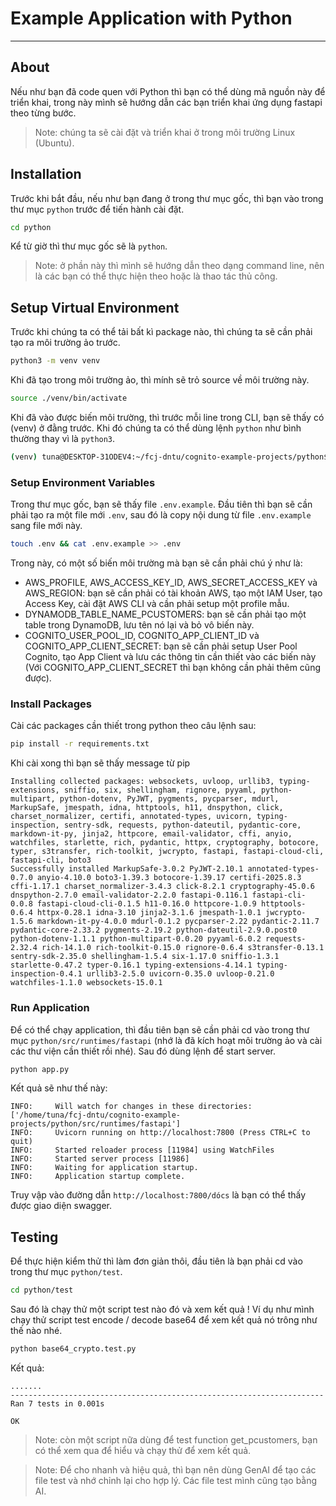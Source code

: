 # Example Application with Python

---

## About

Nếu như bạn đã code quen với Python thì bạn có thể dùng mã nguồn này để triển khai, trong này mình sẽ hướng dẫn các bạn triển khai ứng dụng fastapi theo từng bước.

> Note: chúng ta sẽ cài đặt và triển khai ở trong môi trường Linux (Ubuntu).

## Installation

Trước khi bắt đầu, nếu như bạn đang ở trong thư mục gốc, thì bạn vào trong thư mục `python` trước để tiến hành cài đặt.

```bash
cd python
```

Kể từ giờ thì thư mục gốc sẽ là `python`.

> Note: ở phần này thì mình sẽ hướng dẫn theo dạng command line, nên là các bạn có thể thực hiện theo hoặc là thao tác thủ công.

## Setup Virtual Environment

Trước khi chúng ta có thể tải bất kì package nào, thì chúng ta sẽ cần phải tạo ra môi trường ảo trước.

```bash
python3 -m venv venv
```

Khi đã tạo trong môi trường ảo, thì mính sẽ trỏ source về môi trường này.

```bash
source ./venv/bin/activate
```

Khi đã vào được biến môi trường, thì trước mỗi line trong CLI, bạn sẽ thấy có (venv) ở đằng trước. Khi đó chúng ta có thể dùng lệnh `python` như bình thường thay vì là `python3`.

```bash
(venv) tuna@DESKTOP-31ODEV4:~/fcj-dntu/cognito-example-projects/python$
```

### Setup Environment Variables

Trong thư mục gốc, bạn sẽ thấy file `.env.example`. Đầu tiên thì bạn sẽ cần phải tạo ra một file mới `.env`, sau đó là copy nội dung từ file `.env.example` sang file mới này.

```bash
touch .env && cat .env.example >> .env
```

Trong này, có một số biến môi trường mà bạn sẽ cần phải chú ý như là:

- AWS_PROFILE, AWS_ACCESS_KEY_ID, AWS_SECRET_ACCESS_KEY và AWS_REGION: bạn sẽ cần phải có tài khoản AWS, tạo một IAM User, tạo Access Key, cài đặt AWS CLI và cần phải setup một profile mẫu.
- DYNAMODB_TABLE_NAME_PCUSTOMERS: bạn sẽ cần phải tạo một table trong DynamoDB, lưu tên nó lại và bỏ vô biến này.
- COGNITO_USER_POOL_ID, COGNITO_APP_CLIENT_ID và COGNITO_APP_CLIENT_SECRET: bạn sẽ cần phải setup User Pool Cognito, tạo App Client và lưu các thông tin cần thiết vào các biến này (Với COGNITO_APP_CLIENT_SECRET thì bạn không cần phải thêm cũng được).

### Install Packages

Cài các packages cần thiết trong python theo câu lệnh sau:

```bash
pip install -r requirements.txt
```

Khi cài xong thì bạn sẽ thấy message từ pip

```
Installing collected packages: websockets, uvloop, urllib3, typing-extensions, sniffio, six, shellingham, rignore, pyyaml, python-multipart, python-dotenv, PyJWT, pygments, pycparser, mdurl, MarkupSafe, jmespath, idna, httptools, h11, dnspython, click, charset_normalizer, certifi, annotated-types, uvicorn, typing-inspection, sentry-sdk, requests, python-dateutil, pydantic-core, markdown-it-py, jinja2, httpcore, email-validator, cffi, anyio, watchfiles, starlette, rich, pydantic, httpx, cryptography, botocore, typer, s3transfer, rich-toolkit, jwcrypto, fastapi, fastapi-cloud-cli, fastapi-cli, boto3
Successfully installed MarkupSafe-3.0.2 PyJWT-2.10.1 annotated-types-0.7.0 anyio-4.10.0 boto3-1.39.3 botocore-1.39.17 certifi-2025.8.3 cffi-1.17.1 charset_normalizer-3.4.3 click-8.2.1 cryptography-45.0.6 dnspython-2.7.0 email-validator-2.2.0 fastapi-0.116.1 fastapi-cli-0.0.8 fastapi-cloud-cli-0.1.5 h11-0.16.0 httpcore-1.0.9 httptools-0.6.4 httpx-0.28.1 idna-3.10 jinja2-3.1.6 jmespath-1.0.1 jwcrypto-1.5.6 markdown-it-py-4.0.0 mdurl-0.1.2 pycparser-2.22 pydantic-2.11.7 pydantic-core-2.33.2 pygments-2.19.2 python-dateutil-2.9.0.post0 python-dotenv-1.1.1 python-multipart-0.0.20 pyyaml-6.0.2 requests-2.32.4 rich-14.1.0 rich-toolkit-0.15.0 rignore-0.6.4 s3transfer-0.13.1 sentry-sdk-2.35.0 shellingham-1.5.4 six-1.17.0 sniffio-1.3.1 starlette-0.47.2 typer-0.16.1 typing-extensions-4.14.1 typing-inspection-0.4.1 urllib3-2.5.0 uvicorn-0.35.0 uvloop-0.21.0 watchfiles-1.1.0 websockets-15.0.1
```

### Run Application

Để có thể chạy application, thì đầu tiên bạn sẽ cần phải cd vào trong thư mục `python/src/runtimes/fastapi` (nhớ là đã kích hoạt môi trường ảo và cài các thư viện cần thiết rồi nhé). Sau đó dùng lệnh để start server.

```bash
python app.py
```

Kết quả sẽ như thế này:

```
INFO:     Will watch for changes in these directories: ['/home/tuna/fcj-dntu/cognito-example-projects/python/src/runtimes/fastapi']
INFO:     Uvicorn running on http://localhost:7800 (Press CTRL+C to quit)
INFO:     Started reloader process [11984] using WatchFiles
INFO:     Started server process [11986]
INFO:     Waiting for application startup.
INFO:     Application startup complete.
```

Truy vập vào đường dẫn `http://localhost:7800/dócs` là bạn có thể thấy được giao diện swagger.

## Testing

Để thực hiện kiểm thử thì làm đơn giản thôi, đầu tiên là bạn phải cd vào trong thư mục `python/test`.

```bash
cd python/test
```

Sau đó là chạy thử một script test nào đó và xem kết quả ! Ví dụ như mình chạy thử script test encode / decode base64 để xem kết quả nó trông như thế nào nhé.

```bash
python base64_crypto.test.py
```

Kết quả:

```
.......
----------------------------------------------------------------------
Ran 7 tests in 0.001s

OK
```

> Note: còn một script nữa dùng để test function get_pcustomers, bạn có thể xem qua để hiểu và chạy thử để xem kết quả.

> Note: Để cho nhanh và hiệu quả, thì bạn nên dùng GenAI để tạo các file test và nhớ chỉnh lại cho hợp lý. Các file test mình cũng tạo bằng AI.
